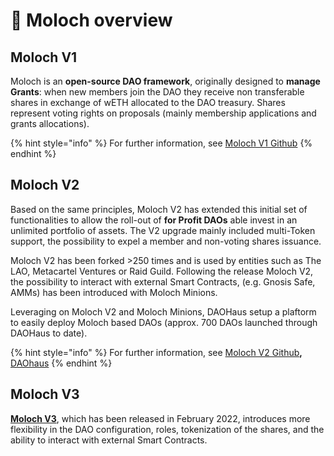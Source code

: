 # 👹 Moloch overview

## Moloch V1

Moloch is an **open-source DAO framework**, originally designed to **manage Grants**: when new members join the DAO they receive non transferable shares in exchange of wETH allocated to the DAO treasury. Shares represent voting rights on proposals (mainly membership applications and grants allocations).

{% hint style="info" %}
For further information, see [Moloch V1 Github](https://github.com/MolochVentures/moloch/tree/minimal-revenue/v1\_contracts)
{% endhint %}

## Moloch V2

Based on the same principles, Moloch V2 has extended this initial set of functionalities to allow the roll-out of **for Profit DAOs** able invest in an unlimited portfolio of assets. The V2 upgrade mainly included multi-Token support, the possibility to expel a member and non-voting shares issuance.

Moloch V2 has been forked >250 times and is used by entities such as The LAO, Metacartel Ventures or Raid Guild. Following the release Moloch V2, the possibility to interact with external Smart Contracts, (e.g. Gnosis Safe, AMMs) has been introduced with Moloch Minions.

Leveraging on Moloch V2 and Moloch Minions, DAOHaus setup a plaftorm to easily deploy Moloch based DAOs (approx. 700 DAOs launched through DAOHaus to date).

{% hint style="info" %}
For further information, see [Moloch V2 Github](https://github.com/MolochVentures/moloch)**,** [DAOhaus](https://daohaus.club/)
{% endhint %}

## Moloch V3

[**Moloch V3**](https://github.com/Moloch-Mystics/Baal), which has been released in February 2022, introduces more flexibility in the DAO configuration, roles, tokenization of the shares, and the ability to interact with external Smart Contracts.
